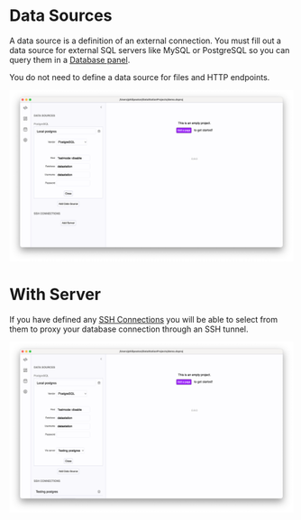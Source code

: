 # Data Sources

A data source is a definition of an external connection. You must fill
out a data source for external SQL servers like MySQL or PostgreSQL so
you can query them in a [Database panel](./Panels/Database_Panels.md).

You do not need to define a data source for files and HTTP endpoints.

![A PostgreSQL data source](/tutorials/basic-data-source.png)

# With Server

If you have defined any [SSH Connections](./SSH_Connections.md) you
will be able to select from them to proxy your database connection
through an SSH tunnel.

![A PostgreSQL data source with proxy](/tutorials/basic-data-source-proxy.png)
